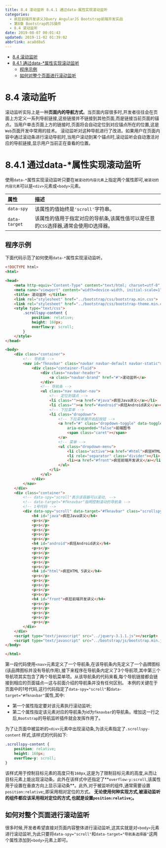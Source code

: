 ```yaml
---
title: 8.4 滚动监听 8.4.1 通过data-属性实现滚动监听
categories: 
  - 疯狂前端开发讲义JQuery AngularJS Bootstrap前端开发实战
  - 第8章 Bootstrap的JS插件
  - 8.4 滚动监听
date: 2019-08-07 00:01:43
updated: 2019-11-02 01:39:02
abbrlink: aca8d8a5
---
```

- [8.4 滚动监听](/ReadingNotes/aca8d8a5/#8-4-滚动监听)
- [8.4.1 通过data-*属性实现滚动监听](/ReadingNotes/aca8d8a5/#8-4-1-通过data-*属性实现滚动监听)
    - [程序示例](/ReadingNotes/aca8d8a5/#程序示例)
    - [如何对整个页面进行滚动监听](/ReadingNotes/aca8d8a5/#如何对整个页面进行滚动监听)

<!--more-->
<script src="https://cdn.bootcss.com/jquery/3.4.0/jquery.slim.min.js"></script>
<script>$(document).ready(function () {$(".post-body > ul:nth-child(1)").hide();});</script>

<!--end-->
<!--SSTStart-->
# 8.4 滚动监听 #
滚动监听实际上是一种**页面内的导航方式**。当页面内容很多时,开发者往往会在页面上方定义一系列导航链接,这些链接并不链接到其他页面,而是链接当前页面的锚点。当用户单击页面上方的链接时,页面将会自动定位到对应锚点所在的位置,这是`Web`页面开发中常用的技术。
滚动监听对这种导航进行了改进。如果用户在页面内容中通过滚动条进行滚动导航时,当用户滚动到某个锚点时,滚动监听会自动激活对应的导航链接,显示用户当前正在查看的位置。
# 8.4.1 通过data-*属性实现滚动监听 #
使用`data-*`属性实现滚动监听只要在`被滚动的内容元素`上指定两个属性即可,`被滚动的内容元素`可以是`<div>`元素或`<body>`元素。

|属性|描述|
|:---|:---|
|`data-spy`|该属性的值始终是`'scroll'`字符串。|
|`data-target`|该属性的值用于指定对应的导航条,该属性值可以是任意的`CSS`选择器,通常会使用ID选择器。|
## 程序示例 ##
下面代码示范了如何使用`data-*`属性实现滚动监听。
```html
<!DOCTYPE html>
<html>

<head>
	<meta http-equiv="Content-Type" content="text/html; charset=utf-8" />
	<meta name="viewport" content="width=device-width, initial-scale=1">
	<title> 滚动监听 </title>
	<link rel="stylesheet" href="../bootstrap/css/bootstrap.min.css">
	<link rel="stylesheet" href="../bootstrap/css/bootstrap-theme.min.css">
	<style type="text/css">
		.scrollspy-content {
			position: relative;
			height: 160px;
			overflow-y: scroll;
		}
	</style>
</head>

<body>
	<div class="container">
		<!-- 导航条 -->
		<nav id="fknavbar" class="navbar navbar-default navbar-static">
			<div class="container-fluid">
				<div class="navbar-header">
					<a class="navbar-brand" href="#">滚动监听</a>
				</div>
				<!-- 导航条 -->
				<ul class="nav navbar-nav">
					<!-- 定位到锚点 -->
					<li class=""><a href="#java">疯狂Java讲义</a></li>
					<li class=""><a href="#android">疯狂Android讲义</a></li>
					<!-- 下拉菜单 -->
					<li class="dropdown">
						<!-- 下拉菜单展开收起按钮 -->
						<a href="#" class="dropdown-toggle" data-toggle="dropdown" role="button" aria-haspopup="true"
							aria-expanded="false">前端图书
							<span class="caret"></span>
						</a>
						<!-- 菜单 -->
						<ul class="dropdown-menu">
							<li class="active"><a href="#html">疯狂HTML 5讲义</a></li>
							<li role="separator" class="divider"></li>
							<li><a href="#front">疯狂前端开发讲义</a></li>
						</ul>
					</li>
				</ul>
			</div>
		</nav>
	</div>
	<div class="container">
		<!-- data-spy="scroll"表示该容器可以滚动, -->
		<!-- data-target="#fknavbar"指明控制滚动的导航条 -->
		<!-- 1号代码 -->
		<div data-spy="scroll" data-target="#fknavbar" class="scrollspy-content">
			<h4 id="java">疯狂Java讲义</h4>
			<p>s</p>
			<p>s</p>
			<p>s</p>
			<p>s</p>
			<p>s</p>
			<h4 id="android">疯狂Android讲义</h4>
			<p>s</p>
			<p>s</p>
			<p>s</p>
			<p>s</p>
			<p>s</p>
			<h4 id="html">疯狂HTML 5讲义</h4>
			<p>s</p>
			<p>s</p>
			<p>s</p>
			<p>s</p>
			<p>s</p>
			<h4 id="front">疯狂前端开发讲义</h4>
			<p>s</p>
			<p>s</p>
			<p>s</p>
			<p>s</p>
			<p>s</p>
		</div>
	</div>
	<script type="text/javascript" src="../jquery-3.1.1.js"></script>
	<script type="text/javascript" src="../bootstrap/js/bootstrap.min.js"></script>
</body>

</html>
```
第一段代码使用`<nav>`元素定义了一个导航条,在该导航条内先定义了一个品牌图标(该品牌图标并没有导航作用),接下来程序在导航条内定义了3个导航项,其中第三个导航项其实包含了两个导航菜单项。从该导航条的代码来看,每个导航链接都会链接到相应的页面锚点—这与前面介绍的导航条并没有任何区别。
本例的关键在于页面中的1号代码,这行代码指定了`data-spy="scroll"`和`data-target="#fknavbar"`属性,其中:
- 第一个属性指定要对该元素执行滚动监听;
- 第二个属性指定该元素对应的导航条为id为`fknavbar`的导航条。增加这一行之后,`Bootstrap`的导航监听插件就会发挥作用了。

<!--replace:scrollspy=scroll S P Y-->

为了让页面中被监听的`<div>`元素中出现滚动条,为该元素指定了`.scrollspy-content` 样式,该样式的代码如下:
```css
.scrollspy-content {
	position: relative;
	height: 160px;
	overflow-y: scroll;
}
```
该样式用于控制目标元素的高度只有`160px`,这是为了限制目标元素的高度,从而让目标元素上能出现滚动条。此外在该样式中还指定了**`overflow-y:scroll`,该属性用于设置在垂直方向上显示滚动条**。此外,对于被监听的组件,通常需要设置`position:relative`;,即采用相对定位的方式。
**无论使用何种实现方式,被滚动监听的组件都应该采用相对定位的方式,也就是设置`position:relative`;。**
## 如何对整个页面进行滚动监听 ##
很多时候,开发者希望直接对页面内容整体进行滚动监听,这其实就是对`<body>`元素进行滚动监听,为此只要将`data-spy="scroll"`和`data-target="导航条选择器"`这两个属性添加到`<body>`元素上即可。
<!--SSTStop-->

